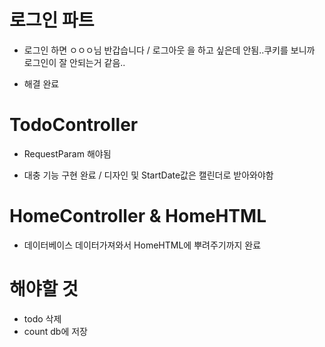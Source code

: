 # 로그인 파트

- 로그인 하면 ㅇㅇㅇ님 반갑습니다 / 로그아웃 을 하고 싶은데 안됨..쿠키를 보니까 로그인이 잘 안되는거 같음..

- 해결 완료



# TodoController

- RequestParam 해야됨

-  대충 기능 구현 완료 / 디자인 및 StartDate값은 캘린더로 받아와야함



# HomeController & HomeHTML

- 데이터베이스 데이터가져와서 HomeHTML에 뿌려주기까지 완료



# 해야할 것

- todo 삭제
- count db에 저장